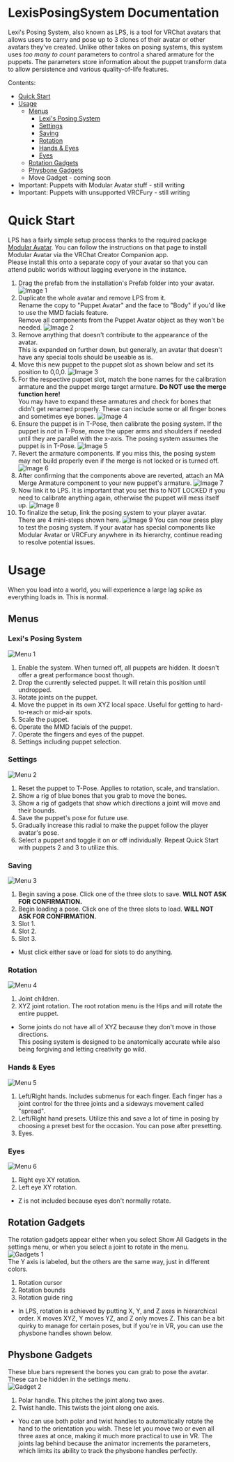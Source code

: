 # LexisPosingSystem Documentation
Lexi's Posing System, also known as LPS, is a tool for VRChat avatars that allows users to carry and pose up to 3 clones of their avatar or other avatars they've created.
Unlike other takes on posing systems, this system uses _too many to count_ parameters to control a shared armature for the puppets. The parameters store information about the puppet transform data to allow persistence and various quality-of-life features.

Contents:
- [Quick Start](https://github.com/IlexisTheMadcat/LexisPosingSystem/tree/main?tab=readme-ov-file#quick-start)
- [Usage](https://github.com/IlexisTheMadcat/LexisPosingSystem/tree/main?tab=readme-ov-file#usage)
  - [Menus](https://github.com/IlexisTheMadcat/LexisPosingSystem/tree/main?tab=readme-ov-file#menus)
    - [Lexi's Posing System](https://github.com/IlexisTheMadcat/LexisPosingSystem/tree/main?tab=readme-ov-file#lexis-posing-system)
    - [Settings](https://github.com/IlexisTheMadcat/LexisPosingSystem/tree/main?tab=readme-ov-file#settings)
    - [Saving](https://github.com/IlexisTheMadcat/LexisPosingSystem/tree/main?tab=readme-ov-file#saving)
    - [Rotation](https://github.com/IlexisTheMadcat/LexisPosingSystem/tree/main?tab=readme-ov-file#rotation)
    - [Hands & Eyes](https://github.com/IlexisTheMadcat/LexisPosingSystem/tree/main?tab=readme-ov-file#hands--eyes)
    - [Eyes](https://github.com/IlexisTheMadcat/LexisPosingSystem/tree/main?tab=readme-ov-file#eyes)
  - [Rotation Gadgets](https://github.com/IlexisTheMadcat/LexisPosingSystem/tree/main?tab=readme-ov-file#rotation-gadgets)
  - [Physbone Gadgets](https://github.com/IlexisTheMadcat/LexisPosingSystem/tree/main?tab=readme-ov-file#physbone-gadgets)
  - Move Gadget - coming soon
- Important: Puppets with Modular Avatar stuff - still writing
- Important: Puppets with unsupported VRCFury - still writing
  
# Quick Start
LPS has a fairly simple setup process thanks to the required package [Modular Avatar](https://modular-avatar.nadena.dev/docs/intro). You can follow the instructions on that page to install Modular Avatar via the VRChat Creator Companion app. \
Please install this onto a separate copy of your avatar so that you can attend public worlds without lagging everyone in the instance.
1) Drag the prefab from the installation's Prefab folder into your avatar.
   ![Image 1](https://raw.githubusercontent.com/IlexisTheMadcat/LexisPosingSystem/refs/heads/main/readme%20images/LPS-Readme1.png)
2) Duplicate the whole avatar and remove LPS from it. \
   Rename the copy to "Puppet Avatar" and the face to "Body" if you'd like to use the MMD facials feature. \
   Remove all components from the Puppet Avatar object as they won't be needed.
   ![Image 2](https://raw.githubusercontent.com/IlexisTheMadcat/LexisPosingSystem/refs/heads/main/readme%20images/LPS-Readme2rev1.png)
4) Remove anything that doesn't contribute to the appearance of the avatar. \
   This is expanded on further down, but generally, an avatar that doesn't have any special tools should be useable as is.
5) Move this new puppet to the puppet slot as shown below and set its position to 0,0,0.
   ![Image 3](https://raw.githubusercontent.com/IlexisTheMadcat/LexisPosingSystem/refs/heads/main/readme%20images/LPS-Readme3.png)
6) For the respective puppet slot, match the bone names for the calibration armature and the puppet merge target armature. **Do NOT use the merge function here!** \
   You may have to expand these armatures and check for bones that didn't get renamed properly. These can include some or all finger bones and sometimes eye bones. 
   ![Image 4](https://raw.githubusercontent.com/IlexisTheMadcat/LexisPosingSystem/refs/heads/main/readme%20images/LPS-Readme4.png)
7) Ensure the puppet is in T-Pose, then calibrate the posing system. If the puppet is _not_ in T-Pose, move the upper arms and shoulders if needed until they are parallel with the x-axis. The posing system assumes the puppet is in T-Pose.
   ![Image 5](https://raw.githubusercontent.com/IlexisTheMadcat/LexisPosingSystem/refs/heads/main/readme%20images/LPS-Readme5.png)
8) Revert the armature components. If you miss this, the posing system may not build properly even if the merge is not locked or is turned off.
   ![Image 6](https://raw.githubusercontent.com/IlexisTheMadcat/LexisPosingSystem/refs/heads/main/readme%20images/LPS-Readme6.png)
9) After confirming that the components above are reverted, attach an MA Merge Armature component to your new puppet's armature.
   ![Image 7](https://raw.githubusercontent.com/IlexisTheMadcat/LexisPosingSystem/refs/heads/main/readme%20images/LPS-Readme7.png)
10) Now link it to LPS. It is important that you set this to NOT LOCKED if you need to calibrate anything again, otherwise the puppet will mess itself up.
    ![Image 8](https://raw.githubusercontent.com/IlexisTheMadcat/LexisPosingSystem/refs/heads/main/readme%20images/LPS-Readme8rev1.png)
11) To finalize the setup, link the posing system to your player avatar. \
    There are 4 mini-steps shown here.
    ![Image 9](https://raw.githubusercontent.com/IlexisTheMadcat/LexisPosingSystem/refs/heads/main/readme%20images/LPS-Readme9rev1.png)
You can now press play to test the posing system. If your avatar has special components like Modular Avatar or VRCFury anywhere in its hierarchy, continue reading to resolve potential issues.

# Usage
When you load into a world, you will experience a large lag spike as everything loads in. This is normal.
## Menus
### Lexi's Posing System
![Menu 1](https://raw.githubusercontent.com/IlexisTheMadcat/LexisPosingSystem/refs/heads/main/readme%20images/action%20menu/LPS-Menu1.png)
1) Enable the system. When turned off, all puppets are hidden. It doesn't offer a great performance boost though.
2) Drop the currently selected puppet. It will retain this position until undropped.
3) Rotate joints on the puppet.
4) Move the puppet in its own XYZ local space. Useful for getting to hard-to-reach or mid-air spots.
5) Scale the puppet.
6) Operate the MMD facials of the puppet.
7) Operate the fingers and eyes of the puppet.
8) Settings including puppet selection.
### Settings
![Menu 2](https://raw.githubusercontent.com/IlexisTheMadcat/LexisPosingSystem/refs/heads/main/readme%20images/action%20menu/LPS-Menu2.png)
1) Reset the puppet to T-Pose. Applies to rotation, scale, and translation.
2) Show a rig of blue bones that you grab to move the bones.
3) Show a rig of gadgets that show which directions a joint will move and their bounds.
4) Save the puppet's pose for future use.
5) Gradually increase this radial to make the puppet follow the player avatar's pose.
6) Select a puppet and toggle it on or off individually. Repeat Quick Start with puppets 2 and 3 to utilize this.
### Saving
![Menu 3](https://raw.githubusercontent.com/IlexisTheMadcat/LexisPosingSystem/refs/heads/main/readme%20images/action%20menu/LPS-Menu4.png)
1) Begin saving a pose. Click one of the three slots to save. **WILL NOT ASK FOR CONFIRMATION.**
2) Begin loading a pose. Click one of the three slots to load. **WILL NOT ASK FOR CONFIRMATION.**
3) Slot 1.
4) Slot 2.
5) Slot 3. 
- Must click either save or load for slots to do anything.
### Rotation
![Menu 4](https://raw.githubusercontent.com/IlexisTheMadcat/LexisPosingSystem/refs/heads/main/readme%20images/action%20menu/LPS-Menu6.png)
1) Joint children.
2) XYZ joint rotation. The root rotation menu is the Hips and will rotate the entire puppet.
- Some joints do not have all of XYZ because they don't move in those directions. \
This posing system is designed to be anatomically accurate while also being forgiving and letting creativity go wild.
### Hands & Eyes
![Menu 5](https://raw.githubusercontent.com/IlexisTheMadcat/LexisPosingSystem/refs/heads/main/readme%20images/action%20menu/LPS-Menu7.png)
1) Left/Right hands. Includes submenus for each finger. Each finger has a joint control for the three joints and a sideways movement called "spread".
2) Left/Right hand presets. Utilize this and save a lot of time in posing by choosing a preset best for the occasion. You can pose after presetting.
3) Eyes.
### Eyes
![Menu 6](https://raw.githubusercontent.com/IlexisTheMadcat/LexisPosingSystem/refs/heads/main/readme%20images/action%20menu/LPS-Menu8.png)
1) Right eye XY rotation.
2) Left eye XY rotation. 
- Z is not included because eyes don't normally rotate.
## Rotation Gadgets
The rotation gadgets appear either when you select Show All Gadgets in the settings menu, or when you select a joint to rotate in the menu. \
![Gadgets 1](https://raw.githubusercontent.com/IlexisTheMadcat/LexisPosingSystem/refs/heads/main/readme%20images/gadgets/LPS-Gadgets2rev3.png) \
The Y axis is labeled, but the others are the same way, just in different colors.
1) Rotation cursor
2) Rotation bounds
3) Rotation guide ring
- In LPS, rotation is achieved by putting X, Y, and Z axes in hierarchical order. X moves XYZ, Y moves YZ, and Z only moves Z. This can be a bit quirky to manage for certain poses, but if you're in VR, you can use the physbone handles shown below.
## Physbone Gadgets
These blue bars represent the bones you can grab to pose the avatar. These can be hidden in the settings menu. \
![Gadget 2](https://raw.githubusercontent.com/IlexisTheMadcat/LexisPosingSystem/refs/heads/main/readme%20images/gadgets/LPS-Gadgets1rev1.png)
1) Polar handle. This pitches the joint along two axes.
2) Twist handle. This twists the joint along one axis.
- You can use both polar and twist handles to automatically rotate the hand to the orientation you wish. These let you move two or even all three axes at once, making it much more practical to use in VR. The joints lag behind because the animator increments the parameters, which limits its ability to track the physbone handles perfectly.
